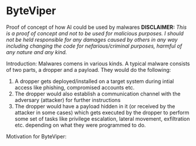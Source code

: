 # ByteViper
Proof of concept of how AI could be used by malwares
**DISCLAIMER:** _This is a proof of concept and not to be used for malicious purposes. I should not be held responsible for any damages caused by others in any way including changing the code for nefarious/criminal purposes, harmful of any nature and any kind._

Introduction:
Malwares comens in various kinds. A typical malware consists of two parts, a dropper and a payload. They would do the following:

1. A dropper gets deployed/installed on a target system during intial access like phishing, compromised accounts etc.
2. The dropper would also establish a communication channel with the adversary (attacker) for further instructions
3. The dropper would have a payload hidden in it (or received by the attacker in some cases) which gets executed by the dropper to perform some set of tasks like privilege escalation, lateral movement, exfiltration etc. depending on what they were programmed to do.

Motivation for ByteViper:
